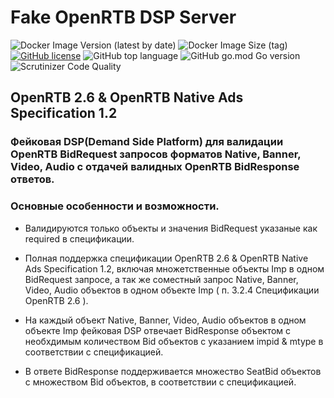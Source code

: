 # Fake OpenRTB DSP Server

![Docker Image Version (latest by date)](https://img.shields.io/docker/v/rapidcodelab/fakedsp?style=flat-square)
![Docker Image Size (tag)](https://img.shields.io/docker/image-size/rapidcodelab/fakedsp/latest?style=flat-square)
[![GitHub license](https://img.shields.io/github/license/RapidCodeLab/fakedsp?style=flat-square)](https://github.com/RapidCodeLab/fakedsp/blob/main/LICENSE)
![GitHub top language](https://img.shields.io/github/languages/top/RapidCodeLab/fakedsp?style=flat-square)
![GitHub go.mod Go version](https://img.shields.io/github/go-mod/go-version/RapidCodeLab/fakedsp?style=flat-square)
![Scrutinizer Code Quality](https://img.shields.io/scrutinizer/quality/g/RapidCodeLab/fakedsp/main?style=flat-square)

## OpenRTB 2.6 & OpenRTB Native Ads Specification 1.2

### Фейковая DSP(Demand Side Platform) для валидации OpenRTB BidRequest запросов форматов Native, Banner, Video, Audio с отдачей валидных OpenRTB BidResponse ответов. 



### Основные особенности и возможности.


* Валидируются только объекты и значения BidRequest указаные как required в спецификации. 

* Полная поддержка спецификации OpenRTB 2.6 & OpenRTB Native Ads Specification 1.2, включая множетственные объекты Imp в одном BidRequest запросе, а так же соместный запрос Native, Banner, Video, Audio объектов в одном объекте Imp ( п. 3.2.4 Спецификации OpenRTB 2.6 ). 

* На каждый объект Native, Banner, Video, Audio объектов в одном объекте Imp фейковая DSP отвечает BidResponse объектом с  необхдимым количеством Bid объектов с указанием impid & mtype в соответствии с спецификацией.

* В ответе BidResponse поддерживается множество SeatBid объектов с множеством Bid объектов, в соответствии с спецификацией.